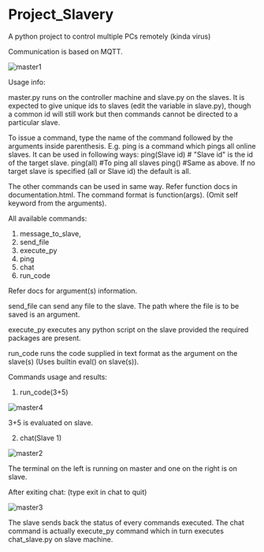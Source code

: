 # Project_Slavery
A python project to control multiple PCs remotely (kinda virus)

Communication is based on MQTT.

![master1](https://user-images.githubusercontent.com/78973793/156892629-92e0cf62-dd77-4ec5-aca4-ffb7c2b062a9.jpg)

Usage info:

master.py runs on the controller machine and slave.py on the slaves.
It is expected to give unique ids to slaves (edit the variable in slave.py), though a common id will still work but then commands cannot be directed to a particular slave.

To issue a command, type the name of the command followed by the arguments inside parenthesis.
E.g. ping is a command which pings all online slaves. It can be used in following ways:
  ping(Slave id)    # "Slave id" is the id of the target slave.
  ping(all)         #To ping all slaves
  ping()            #Same as above. If no target slave is specified (all or Slave id) the default is all.
  
The other commands can be used in same way. Refer function docs in documentation.html. The command format is function(args).
(Omit self keyword from the arguments).

All available commands:
1. message_to_slave,
2. send_file
3. execute_py
4. ping
5. chat
6. run_code

Refer docs for argument(s) information.

send_file can send any file to the slave. The path where the file is to be saved is an argument.

execute_py executes any python script on the slave provided the required packages are present.

run_code runs the code supplied in text format as the argument on the slave(s) (Uses builtin eval() on slave(s)).

Commands usage and results:

1. run_code(3+5)

![master4](https://user-images.githubusercontent.com/78973793/156894427-d0276621-6075-4e17-9e26-b22619bd8d1a.jpg)

3+5 is evaluated on slave.

2. chat(Slave 1)

![master2](https://user-images.githubusercontent.com/78973793/156894772-4d701d58-5b2e-4881-b11a-e2c2cab3836b.jpg)

The terminal on the left is running on master and one on the right is on slave.

After exiting chat: (type exit in chat to quit)

![master3](https://user-images.githubusercontent.com/78973793/156892924-c8c64344-4264-4d19-8f30-84966fcdca0f.jpg)

The slave sends back the status of every commands executed.
The chat command is actually execute_py command which in turn executes chat_slave.py on slave machine.


